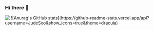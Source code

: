 ### Hi there 👋

<div>
  <a href="https://solved.ac/gn0408"><img align="left" src="http://mazassumnida.wtf/api/v2/generate_badge?boj=gn0408"/></a>
  ![Anurag's GitHub stats](https://github-readme-stats.vercel.app/api?username=JudeSeo&show_icons=true&theme=dracula)
</div>

<!--
**JudeSeo/JudeSeo** is a ✨ _special_ ✨ repository because its `README.md` (this file) appears on your GitHub profile.
Here are some ideas to get you started:

- 🔭 I’m currently working on ...
- 🌱 I’m currently learning ...
- 👯 I’m looking to collaborate on ...
- 🤔 I’m looking for help with ...
- 💬 Ask me about ...
- 📫 How to reach me: ...
- 😄 Pronouns: ...
- ⚡ Fun fact: ...
-->
